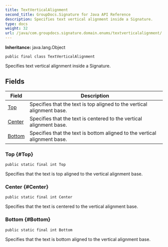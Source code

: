 ```yaml
---
title: TextVerticalAlignment
second_title: GroupDocs.Signature for Java API Reference
description: Specifies text vertical alignment inside a Signature.
type: docs
weight: 32
url: /java/com.groupdocs.signature.domain.enums/textverticalalignment/
---
```

**Inheritance:**
java.lang.Object
```
public final class TextVerticalAlignment
```

Specifies text vertical alignment inside a Signature.
## Fields

| Field | Description |
| --- | --- |
| [Top](#Top) | Specifies that the text is top aligned to the vertical alignment base. |
| [Center](#Center) | Specifies that the text is centered to the vertical alignment base. |
| [Bottom](#Bottom) | Specifies that the text is bottom aligned to the vertical alignment base. |
### Top {#Top}
```
public static final int Top
```


Specifies that the text is top aligned to the vertical alignment base.

### Center {#Center}
```
public static final int Center
```


Specifies that the text is centered to the vertical alignment base.

### Bottom {#Bottom}
```
public static final int Bottom
```


Specifies that the text is bottom aligned to the vertical alignment base.

